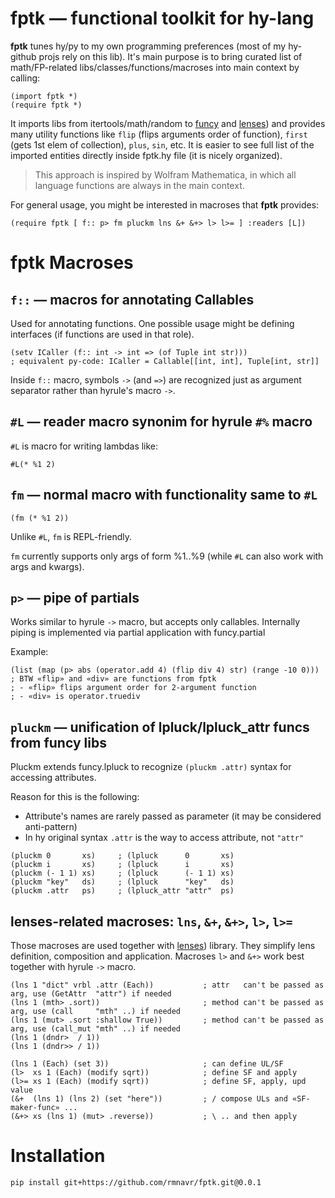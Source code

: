 
# **fptk** — functional toolkit for hy-lang

<!-- Intro ‾‾‾‾‾‾‾‾‾‾‾‾‾‾‾‾‾‾‾‾‾‾‾‾‾‾‾‾‾‾‾‾‾‾‾‾‾‾‾‾‾‾‾‾‾‾‾‾‾‾‾‾‾‾‾‾‾‾‾‾‾‾‾‾‾‾‾‾\ {{{1 -->

**fptk** tunes hy/py to my own programming preferences (most of my hy-github projs rely on this lib).
It's main purpose is to bring curated list of math/FP-related libs/classes/functions/macroses into main context by calling:
```hy
(import fptk *)
(require fptk *)
```
It imports libs from itertools/math/random to [funcy](https://github.com/Suor/funcy) and [lenses](https://github.com/ingolemo/python-lenses))
and provides many utility functions like `flip` (flips arguments order of function), `first` (gets 1st elem of collection), `plus`, `sin`, etc.
It is easier to see full list of the imported entities directly inside fptk.hy file (it is nicely organized).

> This approach is inspired by Wolfram Mathematica, in which all language functions are always in the main context.

For general usage, you might be interested in macroses that **fptk** provides: 
```hy
(require fptk [ f:: p> fm pluckm lns &+ &+> l> l>= ] :readers [L])
```

<!-- __________________________________________________________________________/ }}}1 -->

# fptk Macroses

<!-- f:: ‾‾‾‾‾‾‾‾‾‾‾‾‾‾‾‾‾‾‾‾‾‾‾‾‾‾‾‾‾‾‾‾‾‾‾‾‾‾‾‾‾‾‾‾‾‾‾‾‾‾‾‾‾‾‾‾‾‾‾‾‾‾‾‾‾‾‾‾‾‾\ {{{1 -->

## `f::` — macros for annotating Callables
Used for annotating functions.
One possible usage might be defining interfaces (if functions are used in that role).

```hy
(setv ICaller (f:: int -> int => (of Tuple int str)))
; equivalent py-code: ICaller = Callable[[int, int], Tuple[int, str]]
```

Inside `f::` macro, symbols `->` (and `=>`) are recognized just as argument separator rather than hyrule's macro `->`.

<!-- __________________________________________________________________________/ }}}1 -->
<!-- #L, fm ‾‾‾‾‾‾‾‾‾‾‾‾‾‾‾‾‾‾‾‾‾‾‾‾‾‾‾‾‾‾‾‾‾‾‾‾‾‾‾‾‾‾‾‾‾‾‾‾‾‾‾‾‾‾‾‾‾‾‾‾‾‾‾‾‾‾‾\ {{{1 -->

## `#L` — reader macro synonim for hyrule `#%` macro

`#L` is macro for writing lambdas like: 
```hy
#L(* %1 2)
```

## `fm` — normal macro with functionality same to `#L`

```hy
(fm (* %1 2))
```

Unlike `#L`, `fm` is REPL-friendly.

`fm` currently supports only args of form %1..%9 (while `#L` can also work with args and kwargs).

<!-- __________________________________________________________________________/ }}}1 -->
<!-- p> ‾‾‾‾‾‾‾‾‾‾‾‾‾‾‾‾‾‾‾‾‾‾‾‾‾‾‾‾‾‾‾‾‾‾‾‾‾‾‾‾‾‾‾‾‾‾‾‾‾‾‾‾‾‾‾‾‾‾‾‾‾‾‾‾‾‾‾‾‾‾‾\ {{{1 -->

## `p>` — pipe of partials

Works similar to hyrule `->` macro, but accepts only callables.
Internally piping is implemented via partial application with funcy.partial

Example:
```hy
(list (map (p> abs (operator.add 4) (flip div 4) str) (range -10 0)))
; BTW «flip» and «div» are functions from fptk
; - «flip» flips argument order for 2-argument function
; - «div» is operator.truediv
```

<!-- __________________________________________________________________________/ }}}1 -->
<!-- pluckm ‾‾‾‾‾‾‾‾‾‾‾‾‾‾‾‾‾‾‾‾‾‾‾‾‾‾‾‾‾‾‾‾‾‾‾‾‾‾‾‾‾‾‾‾‾‾‾‾‾‾‾‾‾‾‾‾‾‾‾‾‾‾‾‾‾‾‾\ {{{1 -->

## `pluckm` — unification of lpluck/lpluck_attr funcs from funcy libs

Pluckm extends funcy.lpluck to recognize `(pluckm .attr)` syntax for accessing attributes.

Reason for this is the following:
* Attribute's names are rarely passed as parameter (it may be considered anti-pattern)
* In hy original syntax `.attr` is the way to access attribute, not `"attr"`

```hy
(pluckm 0       xs)     ; (lpluck      0       xs)
(pluckm i       xs)     ; (lpluck      i       xs)
(pluckm (- 1 1) xs)     ; (lpluck      (- 1 1) xs)
(pluckm "key"   ds)     ; (lpluck      "key"   ds)
(pluckm .attr   ps)     ; (lpluck_attr "attr"  ps) 
```

<!-- __________________________________________________________________________/ }}}1 -->

<!-- Lenses ‾‾‾‾‾‾‾‾‾‾‾‾‾‾‾‾‾‾‾‾‾‾‾‾‾‾‾‾‾‾‾‾‾‾‾‾‾‾‾‾‾‾‾‾‾‾‾‾‾‾‾‾‾‾‾‾‾‾‾‾‾‾‾‾‾‾‾\ {{{1 -->

## lenses-related macroses: `lns`, `&+`, `&+>`, `l>`, `l>=`

Those macroses are used together with [lenses](https://github.com/ingolemo/python-lenses)) library.
They simplify lens definition, composition and application.
Macroses `l>` and `&+>` work best together with hyrule `->` macro.

```hy
(lns 1 "dict" vrbl .attr (Each))           ; attr   can't be passed as arg, use (GetAttr  "attr") if needed
(lns 1 (mth> .sort))                       ; method can't be passed as arg, use (call     "mth" ..) if needed
(lns 1 (mut> .sort :shallow True))         ; method can't be passed as arg, use (call_mut "mth" ..) if needed
(lns 1 (dndr>  / 1))                
(lns 1 (dndr>> / 1))                       

(lns 1 (Each) (set 3))                     ; can define UL/SF
(l>  xs 1 (Each) (modify sqrt))            ; define SF and apply
(l>= xs 1 (Each) (modify sqrt))            ; define SF, apply, upd value
(&+  (lns 1) (lns 2) (set "here"))         ; / compose ULs and «SF-maker-func» ...
(&+> xs (lns 1) (mut> .reverse))           ; \ .. and then apply
```

<!-- __________________________________________________________________________/ }}}1 -->


# Installation

```
pip install git+https://github.com/rmnavr/fptk.git@0.0.1
```

